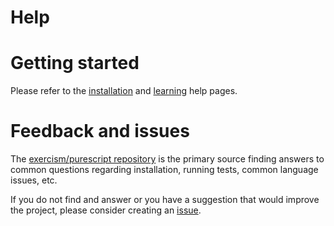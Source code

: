 # Help

# Getting started

Please refer to the [installation](https://exercism.io/tracks/purescript/installation)
and [learning](https://exercism.io/tracks/purescript/learning) help pages.

# Feedback and issues

The [exercism/purescript repository](https://github.com/exercism/purescript/)
is the primary source finding answers to common questions regarding
installation, running tests, common language issues, etc.

If you do not find and answer or you have a suggestion that would improve the
project, please consider creating an [issue](https://github.com/exercism/purescript/issues).
